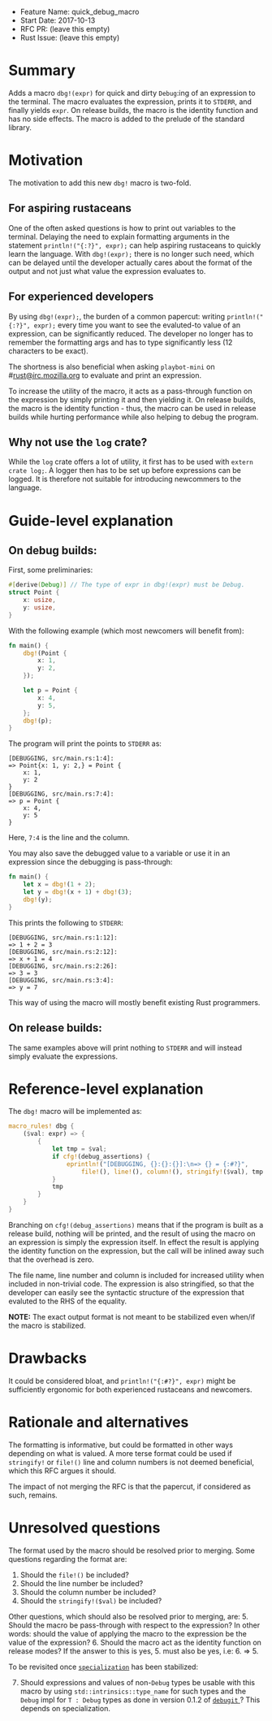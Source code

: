 - Feature Name: quick_debug_macro
- Start Date: 2017-10-13
- RFC PR: (leave this empty)
- Rust Issue: (leave this empty)

# Summary
[summary]: #summary

Adds a macro `dbg!(expr)` for quick and dirty `Debug`:ing of an expression to the terminal. The macro evaluates the expression, prints it to `STDERR`, and finally yields `expr`. On release builds, the macro is the identity function and has no side effects. The macro is added to the prelude of the standard library.

# Motivation
[motivation]: #motivation

The motivation to add this new `dbg!` macro is two-fold.

## For aspiring rustaceans

One of the often asked questions is how to print out variables to the terminal.
Delaying the need to explain formatting arguments in the statement `println!("{:?}", expr);` can help aspiring rustaceans to quickly learn the language. With `dbg!(expr);` there is no longer such need, which can be delayed until the developer actually cares about the format of the output and not just what value the expression evaluates to.

## For experienced developers

By using `dbg!(expr);`, the burden of a common papercut: writing `println!("{:?}", expr);` every time you want to see the evaluted-to value of an expression, can be significantly reduced. The developer no longer has to remember the formatting args and has to type significantly less (12 characters to be exact).

The shortness is also beneficial when asking `playbot-mini` on #rust@irc.mozilla.org to evaluate and print an expression.

To increase the utility of the macro, it acts as a pass-through function on the expression by simply printing it and then yielding it. On release builds, the macro is the identity function - thus, the macro can be used in release builds while hurting performance while also helping to debug the program.

## Why not use the `log` crate?

While the `log` crate offers a lot of utility, it first has to be used with `extern crate log;`. A logger then has to be set up before expressions can be logged. It is therefore not suitable for introducing newcommers to the language.

# Guide-level explanation
[guide-level-explanation]: #guide-level-explanation

## On debug builds:

First, some preliminaries:

```rust
#[derive(Debug)] // The type of expr in dbg!(expr) must be Debug.
struct Point {
    x: usize,
    y: usize,
}
```

With the following example (which most newcomers will benefit from):

```rust
fn main() {
    dbg!(Point {
        x: 1,
        y: 2,
    });

    let p = Point {
        x: 4,
        y: 5,
    };
    dbg!(p);
}
```

The program will print the points to `STDERR` as:

```
[DEBUGGING, src/main.rs:1:4]:
=> Point{x: 1, y: 2,} = Point {
    x: 1,
    y: 2
}
[DEBUGGING, src/main.rs:7:4]:
=> p = Point {
    x: 4,
    y: 5
}
```

Here, `7:4` is the line and the column.

You may also save the debugged value to a variable or use it in an expression
since the debugging is pass-through:

```rust
fn main() {
    let x = dbg!(1 + 2);
    let y = dbg!(x + 1) + dbg!(3);
    dbg!(y);
}
```

This prints the following to `STDERR`:

```
[DEBUGGING, src/main.rs:1:12]:
=> 1 + 2 = 3
[DEBUGGING, src/main.rs:2:12]:
=> x + 1 = 4
[DEBUGGING, src/main.rs:2:26]:
=> 3 = 3
[DEBUGGING, src/main.rs:3:4]:
=> y = 7
```

This way of using the macro will mostly benefit existing Rust programmers.

## On release builds:

The same examples above will print nothing to `STDERR` and will instead simply
evaluate the expressions.

# Reference-level explanation
[reference-level-explanation]: #reference-level-explanation

The `dbg!` macro will be implemented as:

```rust
macro_rules! dbg {
    ($val: expr) => {
        {
            let tmp = $val;
            if cfg!(debug_assertions) {
                eprintln!("[DEBUGGING, {}:{}:{}]:\n=> {} = {:#?}",
                    file!(), line!(), column!(), stringify!($val), tmp );
            }
            tmp
        }
    }
}
```

Branching on `cfg!(debug_assertions)` means that if the program is built as a
release build, nothing will be printed, and the result of using the macro on
an expression is simply the expression itself. In effect the result is applying
the identity function on the expression, but the call will be inlined away such
that the overhead is zero.

The file name, line number and column is included for increased utility when included in non-trivial code. The expression is also stringified, so that
the developer can easily see the syntactic structure of the expression that
evaluted to the RHS of the equality.

**NOTE:** The exact output format is not meant to be stabilized even when/if the
macro is stabilized.

# Drawbacks
[drawbacks]: #drawbacks

It could be considered bloat, and `println!("{:#?}", expr)` might be
sufficiently ergonomic for both experienced rustaceans and newcomers.

# Rationale and alternatives
[alternatives]: #alternatives

The formatting is informative, but could be formatted in other ways depending
on what is valued. A more terse format could be used if `stringify!` or `file!()` line and column numbers is not deemed beneficial, which this RFC argues it should.

The impact of not merging the RFC is that the papercut, if considered as such,
remains.

# Unresolved questions
[unresolved]: #unresolved-questions

The format used by the macro should be resolved prior to merging.
Some questions regarding the format are:

1. Should the `file!()` be included?
2. Should the line number be included?
3. Should the column number be included?
4. Should the `stringify!($val)` be included?

Other questions, which should also be resolved prior to merging, are:
5. Should the macro be pass-through with respect to the expression?
   In other words: should the value of applying the macro to the expression be
   the value of the expression?
6. Should the macro act as the identity function on release modes?
   If the answer to this is yes, 5. must also be yes, i.e: 6. => 5.

To be revisited once [`specialization`](https://github.com/rust-lang/rfcs/pull/1210)
has been stabilized:

7. Should expressions and values of non-`Debug` types be usable with this macro
by using `std::intrinsics::type_name` for such types and the `Debug` impl for `T : Debug` types as done in version 0.1.2 of [`debugit` ](https://docs.rs/debugit/0.1.2/debugit/)? This depends on specialization.